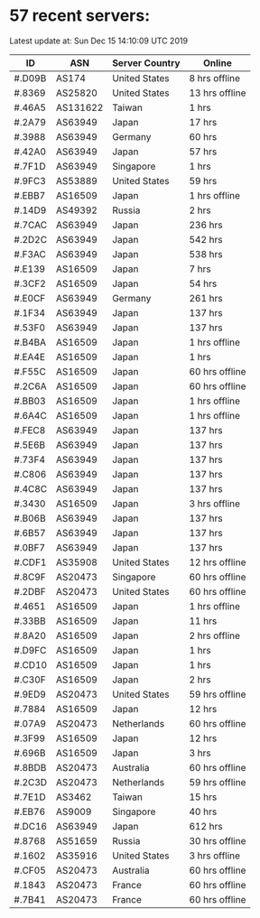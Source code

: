 # 57 recent servers:

Latest update at: Sun Dec 15 14:10:09 UTC 2019

| ID | ASN | Server Country | Online |
| -- | --- | -------------- | ------ |
| #.D09B | AS174 | United States | 8 hrs offline |
| #.8369 | AS25820 | United States | 13 hrs offline |
| #.46A5 | AS131622 | Taiwan | 1 hrs |
| #.2A79 | AS63949 | Japan | 17 hrs |
| #.3988 | AS63949 | Germany | 60 hrs |
| #.42A0 | AS63949 | Japan | 57 hrs |
| #.7F1D | AS63949 | Singapore | 1 hrs |
| #.9FC3 | AS53889 | United States | 59 hrs |
| #.EBB7 | AS16509 | Japan | 1 hrs offline |
| #.14D9 | AS49392 | Russia | 2 hrs |
| #.7CAC | AS63949 | Japan | 236 hrs |
| #.2D2C | AS63949 | Japan | 542 hrs |
| #.F3AC | AS63949 | Japan | 538 hrs |
| #.E139 | AS16509 | Japan | 7 hrs |
| #.3CF2 | AS16509 | Japan | 54 hrs |
| #.E0CF | AS63949 | Germany | 261 hrs |
| #.1F34 | AS63949 | Japan | 137 hrs |
| #.53F0 | AS63949 | Japan | 137 hrs |
| #.B4BA | AS16509 | Japan | 1 hrs offline |
| #.EA4E | AS16509 | Japan | 1 hrs |
| #.F55C | AS16509 | Japan | 60 hrs offline |
| #.2C6A | AS16509 | Japan | 60 hrs offline |
| #.BB03 | AS16509 | Japan | 1 hrs offline |
| #.6A4C | AS16509 | Japan | 1 hrs offline |
| #.FEC8 | AS63949 | Japan | 137 hrs |
| #.5E6B | AS63949 | Japan | 137 hrs |
| #.73F4 | AS63949 | Japan | 137 hrs |
| #.C806 | AS63949 | Japan | 137 hrs |
| #.4C8C | AS63949 | Japan | 137 hrs |
| #.3430 | AS16509 | Japan | 3 hrs offline |
| #.B06B | AS63949 | Japan | 137 hrs |
| #.6B57 | AS63949 | Japan | 137 hrs |
| #.0BF7 | AS63949 | Japan | 137 hrs |
| #.CDF1 | AS35908 | United States | 12 hrs offline |
| #.8C9F | AS20473 | Singapore | 60 hrs offline |
| #.2DBF | AS20473 | United States | 60 hrs offline |
| #.4651 | AS16509 | Japan | 1 hrs offline |
| #.33BB | AS16509 | Japan | 11 hrs |
| #.8A20 | AS16509 | Japan | 2 hrs offline |
| #.D9FC | AS16509 | Japan | 1 hrs |
| #.CD10 | AS16509 | Japan | 1 hrs |
| #.C30F | AS16509 | Japan | 2 hrs |
| #.9ED9 | AS20473 | United States | 59 hrs offline |
| #.7884 | AS16509 | Japan | 12 hrs |
| #.07A9 | AS20473 | Netherlands | 60 hrs offline |
| #.3F99 | AS16509 | Japan | 12 hrs |
| #.696B | AS16509 | Japan | 3 hrs |
| #.8BDB | AS20473 | Australia | 60 hrs offline |
| #.2C3D | AS20473 | Netherlands | 59 hrs offline |
| #.7E1D | AS3462 | Taiwan | 15 hrs |
| #.EB76 | AS9009 | Singapore | 40 hrs |
| #.DC16 | AS63949 | Japan | 612 hrs |
| #.8768 | AS51659 | Russia | 30 hrs offline |
| #.1602 | AS35916 | United States | 3 hrs offline |
| #.CF05 | AS20473 | Australia | 60 hrs offline |
| #.1843 | AS20473 | France | 60 hrs offline |
| #.7B41 | AS20473 | France | 60 hrs offline |

